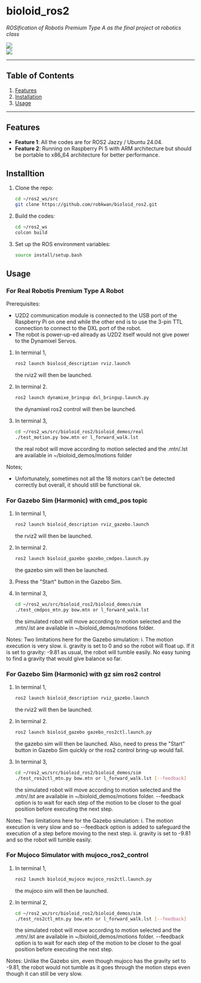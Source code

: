 # bioloid_ros2

*ROSification of Robotis Premium Type A as the final project ot robotics class*

[![](https://github.com/robkwan/bioloid_ros2/)](https://github.com/robkwan/bioloid_ros2)  
[![](https://img.shields.io/badge/PRs-Welcome-brightgreen.svg)](https://github.com/robkwan/bioloid_ros2/pulls)  

---

## Table of Contents
1. [Features](#features)  
2. [Installation](#installation)  
3. [Usage](#usage)  

---

## Features
- **Feature 1**: All the codes are for ROS2 Jazzy / Ubuntu 24.04.  
- **Feature 2**: Running on Raspberry Pi 5 with ARM architecture but should be portable to x86_64 architecture for better performance.  

## Installtion
1. Clone the repo:
   ```bash
   cd ~/ros2_ws/src
   git clone https://github.com/robkwan/bioloid_ros2.git
   ```
   
2. Build the codes:
   ```bash
   cd ~/ros2_ws
   colcon build
   ```
   
3. Set up the ROS environment variables:
   ```bash
   source install/setup.bash
   ```

## Usage

### For Real Robotis Premium Type A Robot

Prerequisites:
- U2D2 communication module is connected to the USB port of the Raspberry Pi on one end
  while the other end is to use the 3-pin TTL connection to connect to the DXL port of the robot.
- The robot is power-up-ed already as U2D2 itself would not give power to the Dynamixel Servos.
  
1. In terminal 1,
   ```bash
   ros2 launch bioloid_description rviz.launch
   ```
   the rviz2 will then be launched.
   
2. In terminal 2.
   ```bash
   ros2 launch dynamixe_bringup dxl_bringup.launch.py
   ```
   the dynamixel ros2 control will then be launched.
   
3. In terminal 3,
   ```bash
   cd ~/ros2_ws/src/bioloid_ros2/bioloid_demos/real
   ./test_motion.py bow.mtn or l_forward_walk.lst
   ```
   the real robot will move according to motion selected and the .mtn/.lst are available in ~/bioloid_demos/motions folder
   
Notes;
- Unfortunately, sometimes not all the 18 motors can't be detected correctly
  but overall, it should still be functional ok.

   
### For Gazebo Sim (Harmonic) with cmd_pos topic

1. In terminal 1,
   ```bash
   ros2 launch bioloid_description rviz_gazebo.launch
   ```
   the rviz2 will then be launched.
   
2. In terminal 2.
   ```bash
   ros2 launch bioloid_gazebo gazebo_cmdpos.launch.py
   ```
   the gazebo sim will then be launched.
 
3. Press the "Start" button in the Gazebo Sim.
   
4. In terminal 3,
   ```bash
   cd ~/ros2_ws/src/bioloid_ros2/bioloid_demos/sim
   ./test_cmdpos_mtn.py bow.mtn or l_forward_walk.lst 
   ```
   the simulated robot will move according to motion selected and the .mtn/.lst are available in ~/bioloid_demos/motions folder.
  
Notes:
  Two limitations here for the Gazebo simulation:
  i.  The motion execution is very slow.
  ii. gravity is set to 0 and so the robot will float up.
      If it is set to gravity: -9.81 as usual, the robot will tumble easily.
      No easy tuning to find a gravity that would give balance so far.

      
### For Gazebo Sim (Harmonic) with gz sim ros2 control

1. In terminal 1,
   ```bash
   ros2 launch bioloid_description rviz_gazebo.launch
   ```
   the rviz2 will then be launched.
   
2. In terminal 2.
   ```bash
   ros2 launch bioloid_gazebo gazebo_ros2ctl.launch.py
   ```
   the gazebo sim will then be launched.
   Also, need to press the "Start" button in Gazebo Sim quickly or the ros2 control bring-up would fail.
   
3. In terminal 3,
   ```bash
   cd ~/ros2_ws/src/bioloid_ros2/bioloid_demos/sim
   ./test_ros2ctl_mtn.py bow.mtn or l_forward_walk.lst [--feedback]
   ```
   the simulated robot will move according to motion selected and the .mtn/.lst are available in ~/bioloid_demos/motions folder.
   --feedback option is to wait for each step of the motion to be closer to the goal position before executing the next step.
  
Notes:
  Two limitations here for the Gazebo simulation:
  i.  The motion execution is very slow and so --feedback option is added to safeguard the execution of a step before moving to the next step.
  ii. gravity is set to -9.81 and so the robot will tumble easily.
      

### For Mujoco Simulator with mujoco_ros2_control

1. In terminal 1,
   ```bash
   ros2 launch bioloid_mujoco mujoco_ros2ctl.launch.py
   ```
   the mujoco sim will then be launched.
   
3. In terminal 2,
   ```bash
   cd ~/ros2_ws/src/bioloid_ros2/bioloid_demos/sim
   ./test_ros2ctl_mtn.py bow.mtn or l_forward_walk.lst [--feedback]
   ```
   the simulated robot will move according to motion selected and the .mtn/.lst are available in ~/bioloid_demos/motions folder.
   --feedback option is to wait for each step of the motion to be closer to the goal position before executing the next step.
  
Notes:
  Unlike the Gazebo sim, even though mujoco has the gravity set to -9.81, 
  the robot would not tumble as it goes through the motion steps even though it can still be very slow.
      
